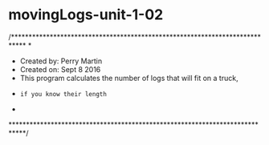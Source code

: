 # movingLogs-unit-1-02
/****************************************************************************
 *
 * Created by: Perry Martin
 * Created on: Sept 8 2016
 * This program calculates the number of logs that will fit on a truck,
 *     if you know their length
 *
 ****************************************************************************/
